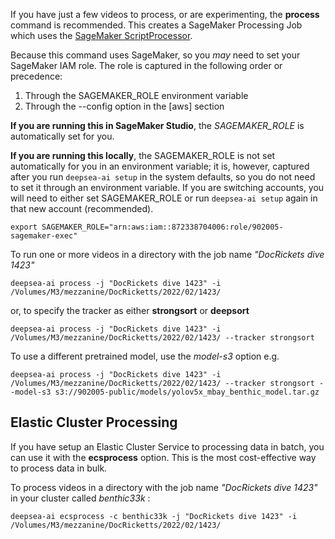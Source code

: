 If you have just a few videos to process, or are experimenting, the **process** command is recommended.
This creates a SageMaker Processing Job which uses the [SageMaker ScriptProcessor](https://docs.aws.amazon.com/sagemaker/latest/dg/processing-container-run-scripts.html).
 
Because this command uses SageMaker, so you *may* need to set your SageMaker IAM role.  The role is captured in the following
order or precedence:
1. Through the SAGEMAKER_ROLE environment variable
2. Through the --config option in the [aws] section

**If you are running this in SageMaker Studio**, the *SAGEMAKER_ROLE* is automatically set for you.

**If you are running this locally**, the SAGEMAKER_ROLE is not set automatically for you in an environment variable;
it is, however, captured after you run ``deepsea-ai setup`` in the system defaults, so you do not need to
set it through an environment variable. If you are switching accounts, you will need to either set SAGEMAKER_ROLE
or run ``deepsea-ai setup`` again in that new account (recommended).

```
export SAGEMAKER_ROLE="arn:aws:iam::872338704006:role/902005-sagemaker-exec"
```



To run one or more videos in a directory with the job name *"DocRickets dive 1423"*  

```
deepsea-ai process -j "DocRickets dive 1423" -i /Volumes/M3/mezzanine/DocRicketts/2022/02/1423/ 
```

or, to specify the tracker as either **strongsort** or **deepsort**

```
deepsea-ai process -j "DocRickets dive 1423" -i /Volumes/M3/mezzanine/DocRicketts/2022/02/1423/ --tracker strongsort 
```

To use a different pretrained model, use the *model-s3* option e.g.

```
deepsea-ai process -j "DocRickets dive 1423" -i /Volumes/M3/mezzanine/DocRicketts/2022/02/1423/ --tracker strongsort --model-s3 s3://902005-public/models/yolov5x_mbay_benthic_model.tar.gz
```

## Elastic Cluster Processing 

If you have setup an Elastic Cluster Service to processing data in batch, you can use it with the **ecsprocess**
option. This is the most cost-effective way to process data in bulk.

To process videos in a directory with the job name *"DocRickets dive 1423"* in your cluster called *benthic33k* : 

```
deepsea-ai ecsprocess -c benthic33k -j "DocRickets dive 1423" -i /Volumes/M3/mezzanine/DocRicketts/2022/02/1423/ 
```